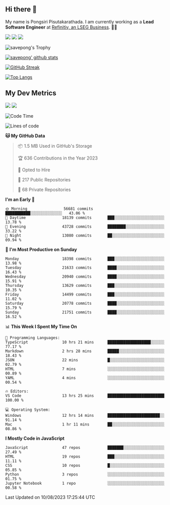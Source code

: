 ## Hi there 👋

My name is Pongsiri Pisutakarathada. I am currently working as a **Lead Software Engineer** at [Refinitiv, an LSEG Business](https://www.refinitiv.com). 👨‍💻

[<img src="https://img.shields.io/badge/pongsiri.pisutakarathada.com-%230077B5.svg?&style=for-the-badge&color=orange" />](https://pongsiri.pisutakarathada.com)
[<img src="https://img.shields.io/badge/apps.saveworld.co-%230077B5.svg?&style=for-the-badge&color=2aa889" />](https://apps.saveworld.co)
[<img src="https://img.shields.io/badge/linkedin-%230077B5.svg?&style=for-the-badge&logo=linkedin&logoColor=white" />](https://www.linkedin.com/in/savepong)

![savepong's Trophy](https://github-profile-trophy.vercel.app/?username=savepong&theme=flat&rank=SECRET,SSS,SS,S,AAA,AA,A&margin-w=15&no-bg=true&no-frame=true)

[![savepong' github stats](https://github-readme-stats.vercel.app/api?username=savepong&show_icons=true&count_private=true&theme=gotham&hide_border=true&bg_color=00000000&text_color=768390FF)](https://pongsiri.pisutakarathada.com/posts/stats)

[![GitHub Streak](https://github-readme-streak-stats.herokuapp.com?user=savepong&theme=gotham&hide_border=true&background=00000000&dates=768390FF)](https://pongsiri.pisutakarathada.com/posts/stats)

[![Top Langs](https://github-readme-stats.vercel.app/api/top-langs/?username=savepong&layout=compact&langs_count=10&theme=gotham&hide_border=true&bg_color=00000000&text_color=768390FF)](https://pongsiri.pisutakarathada.com/posts/stats)

<!-- [![savepong's wakatime stats](https://github-readme-stats.vercel.app/api/wakatime?username=@savepong&layout=default&theme=gotham&hide_border=true&bg_color=00000000&text_color=768390FF)](https://pongsiri.pisutakarathada.com/posts/stats) -->

## My Dev Metrics

[![](https://komarev.com/ghpvc/?username=savepong&color=blue&label=Profile%20Views)](https://github.com/savepong)
[![](https://img.shields.io/github/followers/savepong?label=GitHub%20Followers)](https://github.com/savepong)

<!--START_SECTION:waka-->
![Code Time](http://img.shields.io/badge/Code%20Time-1%2C338%20hrs%2027%20mins-blue)

![Lines of code](https://img.shields.io/badge/From%20Hello%20World%20I%27ve%20Written-55.5%20million%20lines%20of%20code-blue)

**🐱 My GitHub Data** 

> 📦 1.5 MB Used in GitHub's Storage 
 > 
> 🏆 636 Contributions in the Year 2023
 > 
> 💼 Opted to Hire
 > 
> 📜 217 Public Repositories 
 > 
> 🔑 68 Private Repositories 
 > 
**I'm an Early 🐤** 

```text
🌞 Morning                56681 commits       ███████████░░░░░░░░░░░░░░   43.06 % 
🌆 Daytime                18139 commits       ███░░░░░░░░░░░░░░░░░░░░░░   13.78 % 
🌃 Evening                43728 commits       ████████░░░░░░░░░░░░░░░░░   33.22 % 
🌙 Night                  13080 commits       ██░░░░░░░░░░░░░░░░░░░░░░░   09.94 % 
```
📅 **I'm Most Productive on Sunday** 

```text
Monday                   18398 commits       ███░░░░░░░░░░░░░░░░░░░░░░   13.98 % 
Tuesday                  21633 commits       ████░░░░░░░░░░░░░░░░░░░░░   16.43 % 
Wednesday                20940 commits       ████░░░░░░░░░░░░░░░░░░░░░   15.91 % 
Thursday                 13629 commits       ███░░░░░░░░░░░░░░░░░░░░░░   10.35 % 
Friday                   14499 commits       ███░░░░░░░░░░░░░░░░░░░░░░   11.02 % 
Saturday                 20778 commits       ████░░░░░░░░░░░░░░░░░░░░░   15.79 % 
Sunday                   21751 commits       ████░░░░░░░░░░░░░░░░░░░░░   16.52 % 
```


📊 **This Week I Spent My Time On** 

```text
💬 Programming Languages: 
TypeScript               10 hrs 21 mins      ███████████████████░░░░░░   77.17 % 
Markdown                 2 hrs 28 mins       █████░░░░░░░░░░░░░░░░░░░░   18.43 % 
JSON                     22 mins             █░░░░░░░░░░░░░░░░░░░░░░░░   02.79 % 
HTML                     7 mins              ░░░░░░░░░░░░░░░░░░░░░░░░░   00.89 % 
YAML                     4 mins              ░░░░░░░░░░░░░░░░░░░░░░░░░   00.54 % 

🔥 Editors: 
VS Code                  13 hrs 25 mins      █████████████████████████   100.00 % 

💻 Operating System: 
Windows                  12 hrs 14 mins      ███████████████████████░░   91.14 % 
Mac                      1 hr 11 mins        ██░░░░░░░░░░░░░░░░░░░░░░░   08.86 % 
```

**I Mostly Code in JavaScript** 

```text
JavaScript               47 repos            ███████░░░░░░░░░░░░░░░░░░   27.49 % 
HTML                     19 repos            ███░░░░░░░░░░░░░░░░░░░░░░   11.11 % 
CSS                      10 repos            █░░░░░░░░░░░░░░░░░░░░░░░░   05.85 % 
Python                   3 repos             ░░░░░░░░░░░░░░░░░░░░░░░░░   01.75 % 
Jupyter Notebook         1 repo              ░░░░░░░░░░░░░░░░░░░░░░░░░   00.58 % 
```




 Last Updated on 10/08/2023 17:25:44 UTC
<!--END_SECTION:waka-->

<!--
**savepong/savepong** is a ✨ _special_ ✨ repository because its `README.md` (this file) appears on your GitHub profile.

Here are some ideas to get you started:

- 🔭 I’m currently working on WebComponents and TypeScript.
- 🌱 I’m currently learning ...
- 👯 I’m looking to collaborate on ...
- 🤔 I’m looking for help with ...
- 💬 Ask me about ...
- 📫 How to reach me: ...
- 😄 Pronouns: ...
- ⚡ Fun fact: ...
-->
